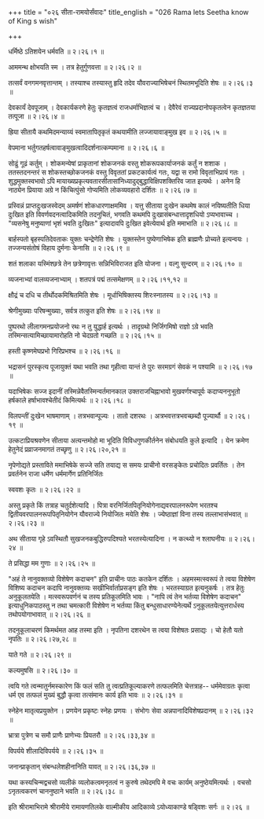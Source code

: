 +++
title = "०२६ सीता-रामयोर्संवादः"
title_english = "026 Rama lets Seetha know of King s wish"

+++


धर्मिष्ठे ऽतिशयेन धर्मवति  ॥  २।२६।१  ॥   

  

आममन्थ क्षोभयति स्म । तत्र हेतुर्गुणवत्ता  ॥  २।२६।२  ॥   

  

तत्सर्वं वनगमनवृत्तान्तम् । तस्याश्च तस्यास्तु हृदि तदेव
यौवराज्याभिषेचनं स्थितमभूदिति शेषः  ॥  २।२६।३  ॥   

  

देवकार्यं देवपूजाम् । देवकार्यकरणे हेतुः कृतज्ञत्वं राजधर्माभिज्ञत्वं च
। देवैरेवं राज्यप्रदानोपकृतत्वेन कृतज्ञतया तत्पूजा  ॥  २।२६।४  ॥   

  

ह्रिया सीतायै कथमिदमन्याय्यं स्वमातापितृकृतं कथयामीति लज्जायावाङ्मुख इव
 ॥  २।२६।५  ॥   

  

वेपमाना भर्तुगतहर्षत्वावाङ्मुखत्वादिदर्शनात्कम्पमाना  ॥  २।२६।६  ॥   

  

सोढुं गूढं कर्तुम् । शोकमन्येषां प्राकृतानां शोकजनकं वस्तु
शोकरूपकार्याजनकं कर्तुं न शशाक । ततस्तदनन्तरं स शोकस्तच्छोकजनकं वस्तु
विवृततां प्रकटकार्यत्वं गतः, यद्वा स रामो विवृताभिप्रायं गतः ।
शुद्धमुक्तस्वभावो ऽपि
मायाख्यप्रकृत्यवतारसीतासांनिध्यादुद्बुद्धाविक्षिपशक्तिरिव जात इत्यर्थः ।
अनेन हि नाठ्येन प्रियाया अग्रे न किंचित्पुंसो गोप्यमिति लोकव्यवहारो
दर्शितः  ॥  २।२६।७  ॥   

  

प्रस्विन्नं प्राप्तदुःखजस्वेदम् अमर्षणं शोकधारणाक्षममिव । यत्तु सीताया
दुःखेन कथमेष कालं नयिष्यतीति धिया दुःखित इति विवर्णवदनत्वादिकमिति
तदनुचितं, भगवति कथमपि दुःखासंबन्धात्तादृशधियो ऽप्यभावाच्च । "व्यसनेषु
मनुष्याणां भृशं भवति दुःखितः" इत्यादावपि दुःखित इवेत्येवार्थ इति ममाभाति
 ॥  २।२६।८  ॥   

  

बार्हस्पतो बृहस्पतिदेवताकः युक्तः चन्द्रेणेति शेषः । युक्तस्तेन
पुष्येणाभिषेक इति ब्राह्मणैः प्रोच्यते इत्यन्वयः । तज्जन्यसंतोषं विहाय
दुर्मनाः केनासि  ॥  २।२६।९ ॥   

  

शतं शलाका यस्मिंश्छत्रे तेन छत्रेणावृत्तः सन्निभिविराजत इति योजना ।
वल्गु सुन्दरम्  ॥  २।२६।१०  ॥   

  

व्यजनाभ्यां वालव्यजनाभ्याम् । शतपत्रं पद्मं तत्समेक्षणम्  ॥  २।२६।११,१२
 ॥   

  

क्षौद्रं च दधि च तीर्थोदकमिश्रितमिति शेषः । मूर्धाभिषिक्तस्य
शिरःस्नातस्य  ॥  २।२६।१३  ॥   

  

श्रेणीमुख्याः परिषन्मुख्याः, सर्वत्र तत्कुत इति शेषः  ॥  २।२६।१४  ॥   

  

पुष्परथो लीलागमनप्रयोजनो रथः न तु युद्धार्ह इत्यर्थः । तादृग्रथो
निर्जिगमिषो राज्ञो ऽग्रे भवति तस्मिन्सत्यामिच्छायामारोहति नो चेदग्रतो
गच्छति  ॥  २।२६।१५  ॥   

  

हस्ती कृष्णमेघप्रभो गिरिप्रभश्च  ॥  २।२६।१६  ॥   

  

भद्रासनं पुरस्कृत्य पूजायुक्तं यथा भवति तथा गृहीत्वा यान्तं ते पुरः
सरमग्रगं सेवकं न पश्यामि  ॥  २।२६।१७  ॥   

  

यदाभिषेकः सज्ज इदानीं तस्मिन्नेवैतस्मिन्वर्तमानकाल उक्तराजचिह्नाभावो
मुखवर्णश्चापूर्वः कदाप्यननुभूतो हर्षकाले हर्षाभावश्चेतीदं किमित्यर्थः  ॥ 
२।२६।१८  ॥   

  

विलपन्तीं दुःखेन भाषमाणाम् । तत्रभवान्पूज्यः । तातो दशरथः ।
अत्रभवत्तत्रभवच्छब्दौ पूज्यार्थौ  ॥  २।२६।१९  ॥   

  

उत्कटाप्रियश्रवणेन सीताया अत्यन्तमोहो मा भूदिति विविधगुणकीर्तनेन
संबोधयति कुले इत्यादि । येन क्रमेण हेतुनेदं प्रव्राजनमागतं तच्छृणु  ॥ 
२।२६।२०,२१ ॥   

  

नृपेणोद्यते प्रस्ताविते ममाभिषेके सज्जे सति तयाद्य स समयः प्राचीनो
वरसङ्केतः प्रचोदितः प्रवर्तितः । तेन प्रवर्तनेन राजा धर्मेण धर्ममार्गेण
प्रतिनिर्जितः  

स्ववशः कृतः  ॥  २।२६।२२  ॥   

  

अस्तु प्रकृते किं तत्राह चतुर्दशेत्यादि । पित्रा
वरनिर्जितपितृनियोगेनाद्यवरपालनरूपेण भरतश्च द्वितीयवरपालनरूपपितृनियोगेन
यौवराज्ये नियोजितः मयेति शेषः । ज्येष्ठाज्ञां विना तस्य तल्लाभासंभवात्
 ॥  २।२६।२३  ॥   

  

अथ सीताया गृहे ऽवस्थितौ सुखजनकबुद्धिरुपदिश्यते भरतस्येत्यादिना । न
कत्थ्यो न श्लाघनीयः  ॥  २।२६।२४  ॥   

  

ते प्रसिद्धा मम गुणाः  ॥  २।२६।२५  ॥   

  

"अहं ते नानुवक्तव्यो विशेषेण कदाचन" इति प्राचीनः पाठः कतकेन दर्शितः ।
अहमस्मत्स्वरूपं ते त्वया विशेषेण विशिष्य कदाचन कदापि नानुवक्तव्यः
सखीभिर्वार्ताप्रसङ्ग इति शेषः । भरतस्याग्रत इत्यनुकर्षः । तत्र हेतुः
अनुकूलतयेति । मत्स्वरूपवर्णनं च तस्य प्रतिकूलमिति भावः । "नापि त्वं तेन
भर्तव्या विशेषेण कदाचन" इत्याधुनिकपाठस्तु न तथा चमत्कारी विशेषेण न
भर्तव्या किंतु बन्धुसाधारण्येनेत्यर्थे ऽनुकूलतयेत्युत्तरार्धस्य
तथोपयोगाभावात्  ॥  २।२६।२६  ॥   

  

तदनुकूलाचरणं किमर्थमत आह तस्मा इति । नृपतिना दशरथेन स त्वया विशेषतः
प्रसाद्यः । चो हेतौ यतो नृपतिः  ॥  २।२६।२७,२८  ॥   

  

याते गते  ॥  २।२६।२९  ॥   

  

कल्यमुषसि  ॥  २।२६।३०  ॥   

  

त्वयि गते त्वन्मातुर्नमस्कारेण किं फलं सति तु त्वत्प्रतिकूल्याकरणे
तत्फलमिति चेत्तत्राह-- धर्ममेवाग्रतः कृत्वा धर्म एव तत्फलं मुख्यं बुद्धौ
कृत्वा तत्संमानः कार्य इति भावः  ॥  २।२६।३१  ॥   

  

स्नेहेन मातृत्वप्रयुक्तेन । प्रणयेन प्रकृष्टः स्नेहः प्रणयः । संभोगः
सेवा अन्नपानादिविशेषप्रदानम्  ॥  २।२६।३२  ॥   

  

भ्रात्रा पुत्रेण च समौ प्राणैः प्राणेभ्यः प्रियतरौ  ॥  २।२६।३३,३४  ॥   

  

विपर्यये शीलादिविपर्यये  ॥  २।२६।३५  ॥   

  

जनान्प्राकृतान् संबन्धलेशहीनानिति यावत्  ॥  २।२६।३६,३७  ॥   

  

यथा कस्यचिन्मद्वचसो व्यलीकं व्यलोकत्वमनृतत्वं न कुरुषे तथेदमपि मे वचः
कार्यम् अनुष्ठेयमित्यर्थः । वचसो ऽनृतत्वकरणं चाननुष्ठाने भवति  ॥  २।२६।३८
 ॥   

  

इति श्रीरामाभिरामे श्रीरामीये रामायणतिलके वाल्मीकीय आदिकाव्ये
ऽयोध्याकाण्डे षड्विशः सर्गः  ॥  २।२६  ॥   

  

  


